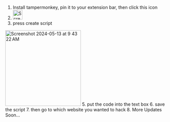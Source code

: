 1. Install tampermonkey, pin it to your extension bar, then click this icon
2. <img width="30" alt="Screenshot 2024-05-13 at 9 40 34 AM" src="https://github.com/EpicFaceYT/aimbot-for-games/assets/132690617/f1a2c5d5-e5e3-44ea-824f-6b283ffc1707">
3. press create script
<img width="238" alt="Screenshot 2024-05-13 at 9 43 22 AM" src="https://github.com/EpicFaceYT/aimbot-for-games/assets/132690617/9e965737-03a3-4a08-b46b-1465ee83c3a4">
5. put the code into the text box
6. save the script
7. then go to which website you wanted to hack
8. More Updates Soon...
